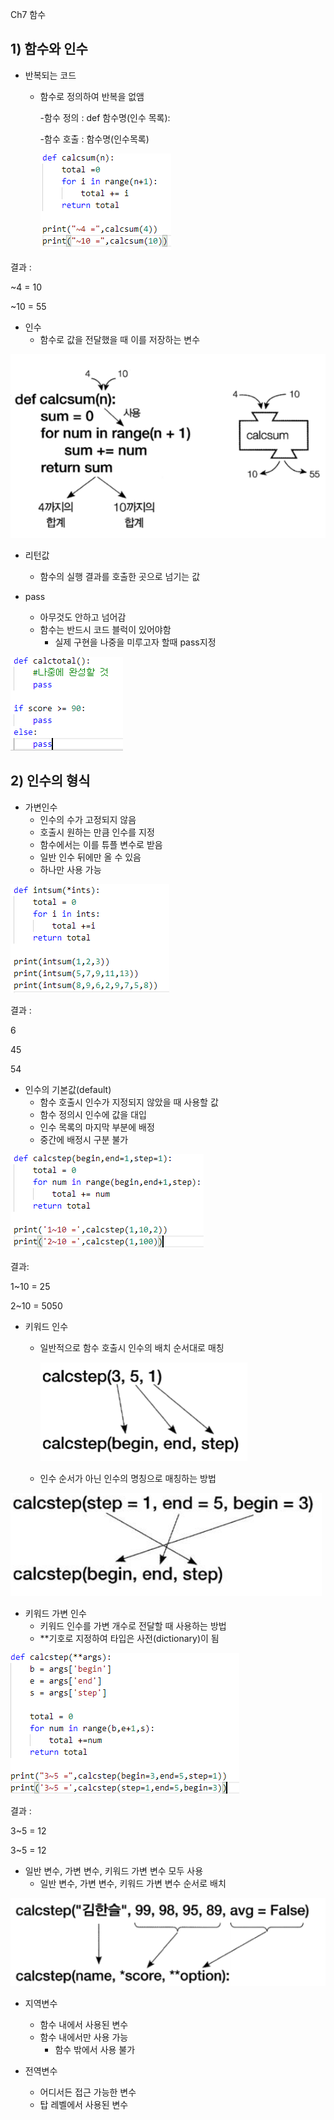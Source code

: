 Ch7 함수

## 1) 함수와 인수

- 반복되는 코드

  - 함수로 정의하여 반복을 없앰

    -함수 정의 : def 함수명(인수 목록):

    -함수 호출 : 함수명(인수목록)

    ![image-20210109161625376](python_ch7.assets/image-20210109161625376.png)

결과 :

~4 = 10

~10 = 55



- 인수
  - 함수로 값을 전달했을 때 이를 저장하는 변수

![image-20210109162553593](python_ch7.assets/image-20210109162553593.png)

- 리턴값
  - 함수의 실행 결과를 호출한 곳으로 넘기는 값



- pass
  - 아무것도 안하고 넘어감
  - 함수는 반드시 코드 블럭이 있어야함
    - 실제 구현을 나중을 미루고자 할때 pass지정

![image-20210109162744901](python_ch7.assets/image-20210109162744901.png)

## 2) 인수의 형식

- 가변인수
  - 인수의 수가 고정되지 않음
  - 호출시 원하는 만큼 인수를 지정
  - 함수에서는 이를 튜플 변수로 받음
  - 일반 인수 뒤에만 올 수 있음
  - 하나만 사용 가능

![image-20210109163228846](python_ch7.assets/image-20210109163228846.png)

결과 :

6

45

54



- 인수의 기본값(default)
  - 함수 호출시 인수가 지정되지 않았을 때 사용할 값
  - 함수 정의시 인수에 값을 대입
  - 인수 목록의 마지막 부분에 배정
  - 중간에 배정시 구분 불가

![image-20210109163858384](python_ch7.assets/image-20210109163858384.png)

결과:

1~10 = 25

2~10 = 5050



- 키워드 인수
  - 일반적으로 함수 호출시 인수의 배치 순서대로 매칭
  
    ![image-20210109170054261](python_ch7.assets/image-20210109170054261.png)
  
  - 인수 순서가 아닌 인수의 명칭으로 매칭하는 방법

![image-20210109170231526](python_ch7.assets/image-20210109170231526.png)

- 키워드 가변 인수
  - 키워드 인수를 가변 개수로 전달할 때 사용하는 방법
  - **기호로 지정하여 타입은 사전(dictionary)이 됨

![image-20210109172539971](python_ch7.assets/image-20210109172539971.png)

결과 :

3~5 = 12

3~5 = 12



- 일반 변수, 가변 변수, 키워드 가변 변수 모두 사용
  - 일반 변수, 가변 변수, 키워드 가변 변수 순서로 배치

![image-20210109172641134](python_ch7.assets/image-20210109172641134.png)

- 지역변수
  - 함수 내에서 사용된 변수
  - 함수 내에서만 사용 가능
    - 함수 밖에서 사용 불가



- 전역변수
  - 어디서든 접근 가능한 변수
  - 탑 레벨에서 사용된 변수

